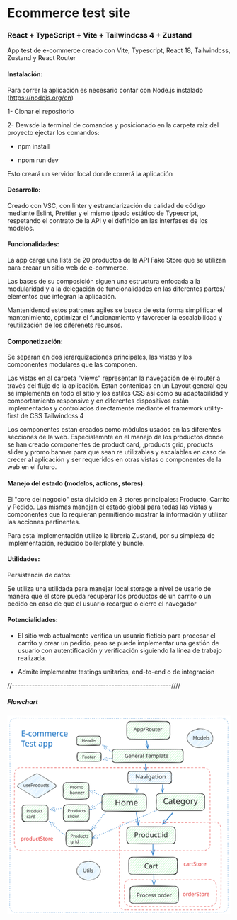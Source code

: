 <h1>Ecommerce test site</h1>

<h3> React + TypeScript + Vite + Tailwindcss 4 + Zustand </h3>

App test de e-commerce creado con Vite, Typescript, React 18, Tailwindcss, Zustand y React Router

<h4>Instalación:</h4>

Para correr la aplicación es necesario contar con Node.js instalado (https://nodejs.org/en)

1- Clonar el repositorio

2- Dewsde la terminal de comandos y posicionado en la carpeta raiz del proyecto ejectar los comandos:

- npm install

- npom run dev

Esto creará un servidor local donde correrá la aplicación

<h4>Desarrollo:</h4>

Creado con VSC, con linter y estrandarización de calidad de código mediante Eslint, Prettier y el mismo tipado estático de Typescript, respetando el contrato de la API y el definido en las interfases de los modelos.

<h4>Funcionalidades:</h4>

La app carga una lista de 20 productos de la API Fake Store que se utilizan para creaar un sitio web de e-commerce.

Las bases de su composición siguen una estructura enfocada a la modularidad y a la delegación de funcionalidades en las diferentes partes/ elementos que integran la aplicación.

Mantenidenod estos patrones agiles se busca de esta forma simplificar el mantenimiento, optimizar el funcionamiento y favorecer la escalabilidad y reutilización de los diferenets recursos.

<h4>Componetización:</h4>

Se separan en dos jerarquizaciones principales, las vistas y los componentes modulares que las componen.

Las vistas en al carpeta "views" representan la navegación de el router a través del flujo de la aplicación.
Estan contenidas en un Layout general qeu se implementa en todo el sitio y los estilos CSS así como su adaptabilidad y comportamiento responsive y en diferentes dispositivos están implementados y controlados directamente mediante el framework utility-first de CSS Tailwindcss 4

Los componentes estan creados como módulos usados en las diferentes secciones de la web.
Especialemnte en el manejo de los productos donde se han creado componentes de product card, ,products grid, products slider y promo banner para que sean re utilizables y escalables en caso de crecer al aplicación y ser requeridos en otras vistas o componentes de la web en el futuro.

<h4>Manejo del estado (modelos, actions, stores):</h4>

El "core del negocio" esta dividido en 3 stores principales: Producto, Carrito y Pedido.
Las mismas manejan el estado global para todas las vistas y componentes que lo requieran permitiendo mostrar la información y utilizar las acciones pertinentes.

Para esta implementación utilizo la librería Zustand, por su simpleza de implementación, reducido boilerplate y bundle.

<h4>Utilidades:</h4>

Persistencia de datos:

Se utiliza una utilidada para manejar local storage a nivel de usario de manera que el store pueda recuperar los productos de un carrito o un pedido en caso de que el usuario recargue o cierre el navegador

<h4>Potencialidades:</h4>

- El sitio web actualmente verifica un usuario ficticio para procesar el carrito y crear un pedido, pero se puede implementar una gestión de usuario con autentificación y verificación siguiendo la línea de trabajo realizada.

- Admite implementar testings unitarios, end-to-end o de integración

//--------------------------------------------------------////

<h5>Flowchart</h5>

<img src="./public/e-commerce-FlowChart.svg" alt="E-commerce flowchart" />
